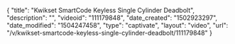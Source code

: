 {
    "title": "Kwikset SmartCode Keyless Single Cylinder Deadbolt",
    "description": "",
    "videoid": "111179848",
    "date_created": "1502923297",
    "date_modified": "1504247458",
    "type": "captivate",
    "layout": "video",
    "url": "\/v\/kwikset-smartcode-keyless-single-cylinder-deadbolt\/111179848"
}